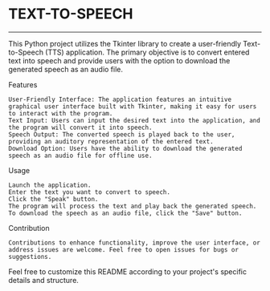 # TEXT-TO-SPEECH
-----------------
This Python project utilizes the Tkinter library to create a user-friendly Text-to-Speech (TTS) application. The primary objective is to convert entered text into speech and provide users with the option to download the generated speech as an audio file.

Features

    User-Friendly Interface: The application features an intuitive graphical user interface built with Tkinter, making it easy for users to interact with the program.
    Text Input: Users can input the desired text into the application, and the program will convert it into speech.
    Speech Output: The converted speech is played back to the user, providing an auditory representation of the entered text.
    Download Option: Users have the ability to download the generated speech as an audio file for offline use.

Usage

    Launch the application.
    Enter the text you want to convert to speech.
    Click the "Speak" button.
    The program will process the text and play back the generated speech.
    To download the speech as an audio file, click the "Save" button.

Contribution
    
    Contributions to enhance functionality, improve the user interface, or address issues are welcome. Feel free to open issues for bugs or suggestions.


Feel free to customize this README according to your project's specific details and structure.

